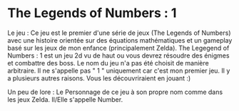 # The Legends of Numbers : 1

Le jeu :
Ce jeu est le premier d'une série de jeux (The Legends of Numbers) avec une histoire orientée sur des équations mathématiques et un gameplay basé sur les jeux de mon enfance (principalement Zelda).
The Legegend of Numbers : 1 est un jeu 2d vu de haut ou vous devrez résoudre des énigmes et combattre des boss.
Le nom du jeu n'a pas été choisit de manière arbitraire. Il ne s'appelle  pas " 1 " uniquement car c'est mon premier jeu. Il y a plusieurs autres raisons. Vous les découvriraient en jouant :)

Un peu de lore :
Le Personnage de ce jeu à son propre nom comme dans les jeux Zelda. Il/Elle s'appelle Number.
